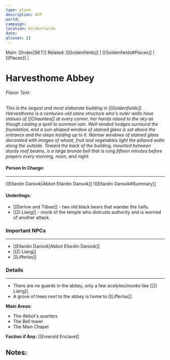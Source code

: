```yaml
---
type: place
description: WIP
world:
campaign:
location: Goldenfields
date:
aliases: []
---
```

Main: [[Index|SKT]]
Related: [[Goldenfields]] | [[Goldenfields#Places]] | [[Places]] |

# Harvesthome Abbey

###### Flavor Text: 
*This is the largest and most elaborate building in [[Goldenfields]]. Harvesthome is a centuries-old stone structure who's outer walls have statues of [[Chauntea]] at every corner, her hands raised to the sky as though casting a spell to summon rain. Well-tended hedges surround the foundation, and a sun-shaped window of stained glass is set above the entrance and the steps leading up to it. Narrow windows of stained glass decorated with images of wheat, fruit and vegetables light the pillared walls along the outside. Toward the back of the building, mounted between sturdy roof beams, is a large bronze bell that is rung fifteen minutes before prayers every morning, noon, and night.*

#### Person In Charge:
---
[[Ellardin Darovik|Abbot Ellardin Darovik]]
![[Ellardin Darovik#Summary]]
#### Underlings:
- [[Darlow and Tilbee]] - two old black bears that wander the halls.
- [[Zi Liang]] - monk of the temple who distrusts authority and is worried of another attack.

### Important NPCs
---
- [[Ellardin Darovik|Abbot Ellardin Darovik]]
- [[Zi Liang]]
- [[Lifferlas]]

### Details
---
- There are no guards in the abbey, only a few acolytes/monks like [[Zi Liang]].
- A grove of trees next to the abbey is home to [[Lifferlas]].

**Main Areas:**
- The Abbot's quarters
- The Bell tower
- The Main Chapel

**Faction if Any:**
[[Emerald Enclave]]
## Notes:
